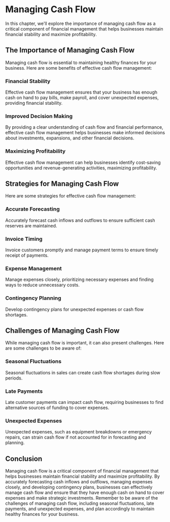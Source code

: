 Managing Cash Flow
===================================================

In this chapter, we'll explore the importance of managing cash flow as a critical component of financial management that helps businesses maintain financial stability and maximize profitability.

The Importance of Managing Cash Flow
------------------------------------

Managing cash flow is essential to maintaining healthy finances for your business. Here are some benefits of effective cash flow management:

### Financial Stability

Effective cash flow management ensures that your business has enough cash on hand to pay bills, make payroll, and cover unexpected expenses, providing financial stability.

### Improved Decision Making

By providing a clear understanding of cash flow and financial performance, effective cash flow management helps businesses make informed decisions about investments, expansions, and other financial decisions.

### Maximizing Profitability

Effective cash flow management can help businesses identify cost-saving opportunities and revenue-generating activities, maximizing profitability.

Strategies for Managing Cash Flow
---------------------------------

Here are some strategies for effective cash flow management:

### Accurate Forecasting

Accurately forecast cash inflows and outflows to ensure sufficient cash reserves are maintained.

### Invoice Timing

Invoice customers promptly and manage payment terms to ensure timely receipt of payments.

### Expense Management

Manage expenses closely, prioritizing necessary expenses and finding ways to reduce unnecessary costs.

### Contingency Planning

Develop contingency plans for unexpected expenses or cash flow shortages.

Challenges of Managing Cash Flow
--------------------------------

While managing cash flow is important, it can also present challenges. Here are some challenges to be aware of:

### Seasonal Fluctuations

Seasonal fluctuations in sales can create cash flow shortages during slow periods.

### Late Payments

Late customer payments can impact cash flow, requiring businesses to find alternative sources of funding to cover expenses.

### Unexpected Expenses

Unexpected expenses, such as equipment breakdowns or emergency repairs, can strain cash flow if not accounted for in forecasting and planning.

Conclusion
----------

Managing cash flow is a critical component of financial management that helps businesses maintain financial stability and maximize profitability. By accurately forecasting cash inflows and outflows, managing expenses closely, and developing contingency plans, businesses can effectively manage cash flow and ensure that they have enough cash on hand to cover expenses and make strategic investments. Remember to be aware of the challenges of managing cash flow, including seasonal fluctuations, late payments, and unexpected expenses, and plan accordingly to maintain healthy finances for your business.
